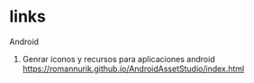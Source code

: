 # links


Android

1) Genrar iconos y recursos para aplicaciones android
https://romannurik.github.io/AndroidAssetStudio/index.html
